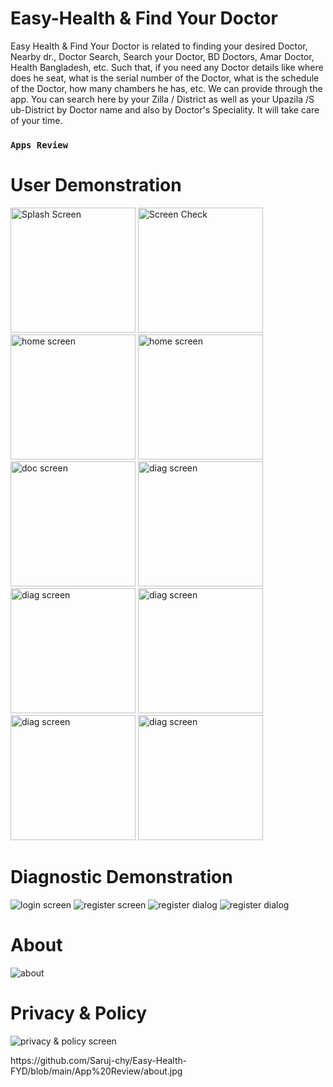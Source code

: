 # Easy-Health & Find Your Doctor

Easy Health &amp; Find Your Doctor is related to finding your desired Doctor, Nearby dr., Doctor Search, Search your Doctor, BD Doctors, Amar Doctor, Health Bangladesh, etc. Such that, if you need any Doctor details like where does he seat, what is the serial number of the Doctor, what is the schedule of the Doctor, how many chambers he has, etc. We can provide through the app. You can search here by your Zilla / District as well as your Upazila /S ub-District by Doctor name and also by Doctor's Speciality. It will take care of your time.

### `Apps Review`

# User Demonstration

<p>
  <img src="https://github.com/Saruj-chy/Easy-Health-FYD/blob/main/App%20Review/splash.jpg"   width="200" title="Splash Screen">
  <img src="https://github.com/Saruj-chy/Easy-Health-FYD/blob/main/App%20Review/check_screen.jpg"   width="200" title="Screen Check">
  <img src="https://github.com/Saruj-chy/Easy-Health-FYD/blob/main/App%20Review/diag_home_eng.jpg"   width="200" alt="home screen">
  <img src="https://github.com/Saruj-chy/Easy-Health-FYD/blob/main/App%20Review/doctor_home_eng.jpg"   width="200" alt="home screen">
  <img src="https://github.com/Saruj-chy/Easy-Health-FYD/blob/main/App%20Review/doc_diag_list.jpg"   width="200" alt="doc screen">
  <img src="https://github.com/Saruj-chy/Easy-Health-FYD/blob/main/App%20Review/diag_doc_list.jpg"   width="200" alt="diag screen">
  <img src="https://github.com/Saruj-chy/Easy-Health-FYD/blob/main/App%20Review/nav_eng.jpg"   width="200" alt="diag screen">
  <img src="https://github.com/Saruj-chy/Easy-Health-FYD/blob/main/App%20Review/favourite.jpg"   width="200" alt="diag screen">
  <img src="https://github.com/Saruj-chy/Easy-Health-FYD/blob/main/App%20Review/settings.jpg"   width="200" alt="diag screen">
  <img src="https://github.com/Saruj-chy/Easy-Health-FYD/blob/main/App%20Review/logout.jpg"   width="200" alt="diag screen">
</p>

# Diagnostic Demonstration

<p>
  <img src="https://github.com/Saruj-chy/Easy-Health-FYD/blob/main/App%20Review/diag_login.jpg" alt="login screen">
  <img src="https://github.com/Saruj-chy/Easy-Health-FYD/blob/main/App%20Review/diag_reg_1.jpg" alt="register screen">
  <img src="https://github.com/Saruj-chy/Easy-Health-FYD/blob/main/App%20Review/diag_reg_dialog.jpg" alt="register dialog">
  <img src="https://github.com/Saruj-chy/Easy-Health-FYD/blob/main/App%20Review/diag_home_screen.jpg" alt="register dialog">
</p>

# About

<p>
<img src="https://github.com/Saruj-chy/Easy-Health-FYD/blob/main/App%20Review/about.jpg" alt="about">
</p>

# Privacy & Policy

<p>
  <img src="https://github.com/Saruj-chy/Easy-Health-FYD/blob/main/App%20Review/privacy_policy.jpg" alt="privacy & policy screen">
</p>
https://github.com/Saruj-chy/Easy-Health-FYD/blob/main/App%20Review/about.jpg
